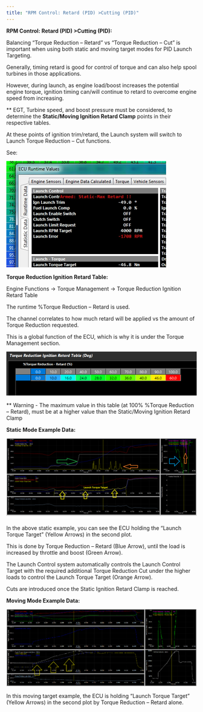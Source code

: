 ```yaml
---
title: "RPM Control: Retard (PID) >Cutting (PID)"
---
```


**RPM Control: Retard (PID) \>Cutting (PID):**

Balancing “Torque Reduction – Retard” vs “Torque Reduction – Cut” is important when using both static and moving target modes for PID Launch Targeting. &nbsp;


Generally, timing retard is good for control of torque and can also help spool turbines in those applications. &nbsp;

However, during launch, as engine load/boost increases the potential engine torque, ignition timing can/will continue to retard to overcome engine speed from increasing. &nbsp;


\*\* EGT, Turbine speed, and boost pressure must be considered, to determine the **Static/Moving Ignition Retard Clamp** points in their respective tables. &nbsp;


At these points of ignition trim/retard, the Launch system will switch to Launch Torque Reduction – Cut functions. &nbsp;


See:&nbsp;

![Image](</img/NewItem728.jpg>)


**Torque Reduction Ignition Retard Table:**

Engine Functions -\> Torque Management -\> Torque Reduction Ignition Retard Table

The runtime %Torque Reduction – Retard is used. &nbsp;

The channel correlates to how much retard will be applied vs the amount of Torque Reduction requested. &nbsp;

This is a global function of the ECU, which is why it is under the Torque Management section.&nbsp; &nbsp;


![Image](</img/NewItem727.png>)

\*\* Warning - The maximum value in this table (at 100% %Torque Reduction – Retard), must be at a higher value than the Static/Moving Ignition Retard Clamp



**Static Mode Example Data:**

![Image](</img/NewItem726.png>)

In the above static example, you can see the ECU holding the “Launch Torque Target” (Yellow Arrows) in the second plot. &nbsp;

This is done by Torque Reduction – Retard (Blue Arrow), until the load is increased by throttle and boost (Green Arrow). &nbsp;

The Launch Control system automatically controls the Launch Control Target with the required additional Torque Reduction Cut under the higher loads to control the Launch Torque Target (Orange Arrow).&nbsp;

Cuts are introduced once the Static Ignition Retard Clamp is reached. &nbsp;


**Moving Mode Example Data:**

![Image](</img/NewItem725.png>)

In this moving target example, the ECU is holding “Launch Torque Target” (Yellow Arrows) in the second plot by Torque Reduction – Retard alone.
